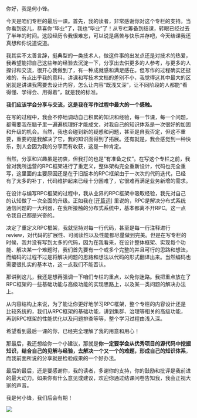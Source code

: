 你好，我是何小锋。

今天是咱们专栏的最后一课。首先，我的读者，非常感谢你对这个专栏的支持。当你看到这儿，恭喜你“毕业”了，我也“毕业”了！从专栏筹备到结课，转眼已经过去了半年的时间。这段经历令我很难忘，可以说是痛苦与快乐并存吧，今天结课我还真想和你说道说道。

我其实不太善言辞，挺典型的一类技术人，做这件事的出发点还是对技术的热爱，我希望能把自己这些年的经验去沉淀一下，分享出去供更多的人参考，与更多的人探讨和交流，很开心我做到了，有一种成就感和满足感在。但写作的过程确实还挺难的，有点出乎我的意料，讲课和写技术文档的差别不小，我觉得这其中最大的区别就是讲课我需要去设计内容，怎么让内容“既浅又深”，让不同阶段的人都能“看得懂、学得会、用得着”，就是我的标准。

**我们应该学会分享与交流，这是我在写作过程中最大的一个感触。**

在写的过程中，我会不停地调动自己积累的知识和经验，每一节课，每一个问题，都需要我在脑子里一遍遍梳理好才能成文，对我自己的知识体系是一次很好的加固和升级的机会。当然，我也会碰到新的疑惑和问题，甚至是自我否定，但这不重要，重要的是我解决了它，我的知识面得到了拓展。还有就是，我会感觉到一种快乐，别人会因为我的分享而有收获，这是一种肯定。

<!-- [[[read_end]]] -->

当然，分享和兴趣虽是初衷，但我打的也是“有准备之仗”。在写这个专栏之前，我曾对我所运营的RPC框架进行了重定义，整体架构完全重新设计，代码也完全重写，这里面的主要原因还是在于旧版本的RPC框架由于一次次的代码迭代，已经有了太多的补丁，代码维护起来已经十分困难了，它很难再满足业务新增的需求。

在设计与编写RPC框架的过程中，我从业界的RPC框架中吸取经验，我先对自己的认知做了一次全面的升级。正如我在[\[开篇词\]](https://time.geekbang.org/column/article/199649) 里说的，RPC是解决分布式系统通信问题的一大利器，在我所接触的分布式系统中，基本都离不开RPC。这一点令我自己都是兴奋的。

决定了重定义RPC框架，我就坚持对每一行代码，甚至是每一行注释进行review，对代码的扩展性、可阅读性以及性能都尽量做到完美。但是在写专栏的时候，我并没有写到太多的代码，因为在我看来，在设计整体框架、实现每个功能、解决某一个难题时，我们首先要有一个或多个完整的并且可行的思路和想法，而编码的过程不过是将解决问题的思路和想法以代码的形式翻译出来。当然编码也需要很扎实的基本功，这一点我们不能否认。

那讲到这儿，我还是想再强调一下咱们专栏的重点，以免你迷路。我把重点放在了RPC框架的一些基础功能与高级功能的实现思路上，以及某一类问题的解决办法上。

从内容结构上来说，为了能让你更好地学习RPC框架，整个专栏的内容设计还是比较系统的，我们从RPC框架的基础功能，讲到集群、治理等相关的高级功能，再到RPC框架的性能优化以及问题排查等等，整个学习过程由浅入深。

希望看到最后一课的你，已经完全理解了我的用意和用心！

那最后，我还想给你一个小建议，那就是**你一定要学会从优秀项目的源代码中挖掘知识，结合自己的见解与经验，去解决一个又一个的难题，形成自己的知识体系**，而我前面所说的分享就是检验成果的一个好办法。

最后的最后，还是要感谢你，我的读者，多谢你的支持，你的鼓励和批评是我前进的最大动力。如果你有什么意见或建议，欢迎你通过结课问卷告知我，我会正视大家的声音。

我是何小锋，我们后会有期！

[![](https://static001.geekbang.org/resource/image/a5/yy/a59c95f9ee9e238119265531d12058yy.jpg)](https://jinshuju.net/f/u49Ljk)